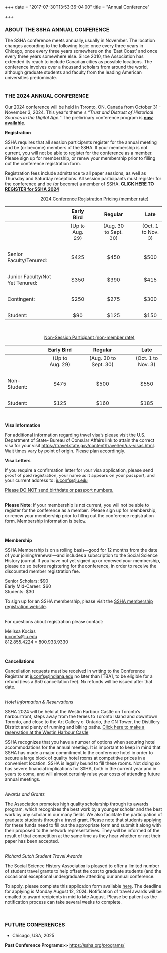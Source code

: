 +++
date = "2017-07-30T13:53:36-04:00"
title = "Annual Conference"

+++

### **ABOUT THE SSHA ANNUAL CONFERENCE**  

The SSHA conference meets annually, usually in November. The location changes according to the following logic: once every three years in Chicago, once every three years somewhere on the ‘East Coast’ and once every three years somewhere else. Since 2010, the Association has extended its reach to include Canadian cities as possible locations. The conference involves over a thousand scholars from around the world, although graduate students and faculty from the leading American universities predominate.  
<br />  

### **THE 2024 ANNUAL CONFERENCE**  

Our 2024 conference will be held in Toronto, ON, Canada from October 31 - November 3, 2024.  This year’s theme is <i>“Trust and Distrust of Historical Sources in the Digital Age.”</i> The preliminary conference program is [**now available**](https://ssha.org/files/SSHA2024_PreliminaryProgram.pdf).

**Registration**  

SSHA requires that all session participants register for the annual meeting and be (or become) members of the SSHA.  If your membership is not current, you will not be able to register for the conference as a member.  Please sign up for membership, or renew your membership prior to filling out the conference registration form.  

Registration fees include admittance to all paper sessions, as well as Thursday and Saturday receptions. All session participants must register for the conference and be (or become) a member of SSHA. [**CLICK HERE TO REGISTER for SSHA 2024**](https://indianauniv.ungerboeck.com/prod/emc00/register.aspx?aat=46565a326b615a4c4145687643517739622b54566470527a41617963566f6f6d7a356778354f6b4c6e58383d) 

&emsp; &emsp; &emsp; &emsp; &emsp;&emsp;&emsp;<u>2024 Conference Registration Pricing (member rate)</u>

| &emsp; | &emsp; | Early Bird | &emsp; | Regular | &emsp; | Late |  
--- | --- | :---: | :--- | :---: | :--- | :---:  
| &emsp; | | (Up to Aug. 29) | | (Aug. 30 to Sept. 30) | | (Oct. 1 to Nov. 3)  
&emsp; | &emsp; | &emsp;| &emsp;| &emsp; |&emsp; |&emsp;
Senior Faculty/Tenured:| | $425 | | $450 | | $500  
&emsp; | &emsp; | &emsp;| &emsp;| &emsp; |&emsp; |&emsp;  
Junior Faculty/Not Yet Tenured:| | $350 | | $390  | | $415  
&emsp; | &emsp; | &emsp;| &emsp;| &emsp; |&emsp; |&emsp;  
Contingent:| | $250 | | $275 | | $300  
&emsp; | &emsp; | &emsp;| &emsp;| &emsp; |&emsp; |&emsp;  
Student:| | $90 |  | $125  | | $150  
<br />  

&emsp; &emsp; &emsp; &emsp; &emsp; &emsp; &emsp; <u>Non-Session Participant (non-member rate)</u>  	

| &emsp; | &emsp; | Early Bird | &emsp; | Regular | &emsp; | Late |  
--- | --- | :---: | :--- | :---: | :--- | :---:  
| &emsp; | | (Up to Aug. 29) | | (Aug. 30 to Sept. 30) | | (Oct. 1 to Nov. 3)  
&emsp; | &emsp; | &emsp;| &emsp;| &emsp; |&emsp; |&emsp;
Non-Student:| | $475 | | $500 | | $550  
&emsp; | &emsp; | &emsp;| &emsp;| &emsp; |&emsp; |&emsp;  
Student:| | $125 | | $160  | | $185  
<br />  

**Visa Information**  

For additional information regarding travel visa’s please visit the U.S. Department of State- Bureau of Consular Affairs link to attain the correct visa for your visit https://travel.state.gov/content/travel/en/us-visas.html. Wait times vary by point of origin. Please plan accordingly.  

**Visa Letters**  

If you require a confirmation letter for your visa application, please send proof of paid registration, your name as it appears on your passport, and your current address to: 
<iuconfs@iu.edu>  

<u>Please DO NOT send birthdate or passport numbers.</u>  
<br />

**Please Note**: If your membership is not current, you will not be able to register for the conference as a member.  Please sign up for membership, or renew your membership prior to filling out the conference registration form. Membership information is below.

<br />

**Membership**  

SSHA Membership is on a rolling basis—good for 12 months from the date of your joining/renewal—and includes a subscription to the Social Science History journal. If you have not yet signed up or renewed your membership, please do so before registering for the conference, in order to receive the discounted member registration fee.  
 
Senior Scholars: $90  
Early Mid-Career: $60  
Students: $30  

To sign up for an SSHA membership, please visit the <a href="https://indianauniv-web.ungerboeck.com/mbd/mbd_p23_add_member.aspx?oc=10&cc=SSHA-MEMBER" target="_blank">SSHA membership registration website</a>.  
<br />  

For questions about registration please contact:  

Melissa Kocias  
<iuconfs@iu.edu>  
812.855.4224 * 800.933.9330

<br />

**Cancellations**

Cancellation requests must be received in writing to the Conference Registrar at iuconfs@indiana.edu no later than [TBA], to be eligible for a refund (less a $50 cancellation fee). No refunds will be issued after that date.  
<br />  

<i>Hotel Information & Reservations</i>  

SSHA 2024 will be held at the Westin Harbour Castle on Toronto’s harbourfront, steps away from the ferries to Toronto Island and downtown Toronto, and close to the Art Gallery of Ontario, the CN Tower, the Distillery District and plenty of running and biking paths. [Click here to make a reservation at the Westin Harbour Castle](https://book.passkey.com/go/SSHA2024)

SSHA recognizes that you have a number of options when securing hotel accommodations for the annual meeting.  It is important to keep in mind that SSHA has made a major commitment to the conference hotel in order to secure a large block of quality hotel rooms at competitive prices in a convenient location.  SSHA is legally bound to fill these rooms.  Not doing so has severe financial implications for SSHA, both in the current year and in years to come, and will almost certainly raise your costs of attending future annual meetings.  
<br />

<i>Awards and Grants</i>  

The Association promotes high quality scholarship through its awards program, which recognizes the best work by a younger scholar and the best work by any scholar in our many fields. We also facilitate the participation of graduate students through a travel grant. Please note that students applying for these funds need to fill out the appropriate form and submit it along with their proposed to the network representatives. They will be informed of the result of that competition at the same time as they hear whether or not their paper has been accepted.  
<br />  

<i>Richard Sutch Student Travel Awards</i>  

The Social Science History Association is pleased to offer a limited number of student travel grants to help offset the cost to graduate students (and the occasional exceptional undergraduate) attending our annual conference.  

To apply, please complete this application form available [here](https://docs.google.com/forms/d/e/1FAIpQLSfJYALkvVBvrfxu_KSptBxU2fzxeEZlyhgfe-1qNFrawloBhQ/viewform?_requested=true&fbzx=-8195368214589861263).  The deadline for applying is Monday August 12, 2024. Notification of travel awards will be emailed to award recipients in mid to late August. Please be patient as the notification process can take several weeks to complete.

<br />

### **FUTURE CONFERENCES**  

- Chicago, USA, 2025

**Past Conference Programs>>** https://ssha.org/programs/  